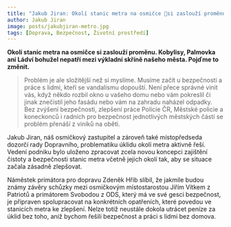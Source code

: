 ```yaml
---
title: "Jakub Jiran: Okolí stanic metra na osmičce si zaslouží proměnu. Je třeba začít u bezpečnosti a práce s lidmi, kteří se vandalismu dopouští"
author: Jakub Jiran
image: posts/jakubjiran-metro.jpg
tags: [Doprava, Bezpečnost, Životní prostředí]
---
```


**Okolí stanic metra na osmičce si zaslouží proměnu. Kobylisy, Palmovka ani Ládví bohužel nepatří mezi výkladní skříně našeho města. Pojďme to změnit.**

>Problém je ale složitější než si myslíme. Musíme začít u bezpečnosti a práce s lidmi, kteří se vandalismu dopouští. Není přece správné vinit vás, když někdo rozbil okno u vašeho domu nebo vám pokreslil či jinak znečistil jeho fasádu nebo vám na zahradu naházel odpadky. Bez zvýšení bezpečnosti, zlepšení práce Policie ČR, Městské policie a koneckonců i radních pro bezpečnost jednotlivých městských částí se problém přenáší z viníků na oběti.

Jakub Jiran, náš osmičkový zastupitel a zároveň také místopředseda dozorčí rady Dopravního, problematiku úklidu okolí metra aktivně řeší. Vedení podniku bylo uloženo zpracovat zcela novou koncepci zajištění čistoty a bezpečnosti stanic metra včetně jejich okolí tak, aby se situace začala zásadně zlepšovat.

Náměstek primátora pro dopravu Zdeněk Hřib slíbil, že jakmile budou známy závěry schůzky mezi osmičkovým místostarostou Jiřím Vítkem z Patriotů a primátorem Svobodou z ODS, který má ve své gesci bezpečnost, je připraven spolupracovat na konkrétních opatřeních, které povedou ve stanicích metra ke zlepšení. Nelze totiž neustále dokola utrácet peníze za úklid bez toho, aniž bychom řešili bezpečnost a práci s lidmi bez domova.